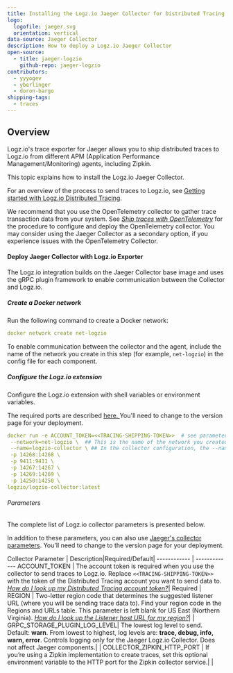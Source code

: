```yaml
---
title: Installing the Logz.io Jaeger Collector for Distributed Tracing
logo:
  logofile: jaeger.svg
  orientation: vertical
data-source: Jaeger Collector
description: How to deploy a Logz.io Jaeger Collector
open-source:
  - title: jaeger-logzio
    github-repo: jaeger-logzio
contributors:
  - yyyogev
  - yberlinger
  - doron-bargo
shipping-tags:
  - traces
---
```

## Overview

Logz.io's trace exporter for Jaeger allows you to ship distributed traces to Logz.io from different APM (Application Performance Management/Monitoring) agents, including Zipkin.

This topic explains how to install the Logz.io Jaeger Collector. 

For an overview of the process to send traces to Logz.io, see [Getting started with Logz.io Distributed Tracing](/user-guide/distributed-tracing/getting-started-tracing). 

We recommend that you use the OpenTelemetry collector to gather trace transaction data from your system. 
See [_Ship traces with OpenTelemetry_](/shipping/tracing-sources/opentelemetry) for the procedure to configure and deploy the OpenTelemetry collector. You may consider using the Jaeger Collector as a secondary option, if you experience issues with the OpenTelemetry Collector. 

#### Deploy Jaeger Collector with Logz.io Exporter

The Logz.io integration builds on the Jaeger Collector base image and uses the gRPC plugin framework to enable communication between the Collector and Logz.io.

<div class="tasklist">

##### Create a Docker network
Run the following command to create a Docker network: 

```yaml
docker network create net-logzio
```

To enable communication between the collector and the agent, include the name of the network you create in this step (for example, `net-logzio`) in the config file for each component. 

##### Configure the Logz.io extension
Configure the Logz.io extension with shell variables or environment variables. 

The required ports are described [here. ](https://www.jaegertracing.io/docs/latest/deployment/#collectors) 
You'll need to change to the version page for your deployment. 

```yaml
docker run -e ACCOUNT_TOKEN=<<TRACING-SHIPPING-TOKEN>>  # see parameter list below\
 --network=net-logzio \  ## This is the name of the network you created in step 1 above.
 --name=logzio-collector \ ## In the collector configuration, the --name attribute specifies the <<collector name>> used to run the collector. In this example, the <<collector-name>> is "logzio-collector". 
 -p 14268:14268 \
 -p 9411:9411 \
 -p 14267:14267 \
 -p 14269:14269 \
 -p 14250:14250 \
logzio/logzio-collector:latest
```

###### Parameters

The complete list of Logz.io collector parameters is presented below. 

In addition to these parameters, you can also use [Jaeger's collector parameters](https://www.jaegertracing.io/docs/latest/cli/#jaeger-collector-grpc-plugin). 
You'll need to change to the version page for your deployment. 

 Collector Parameter | Description|Required/Default|
 ------------ | -------------
  ACCOUNT_TOKEN | The account token is required when you use the collector to send traces to Logz.io. Replace `<<TRACING-SHIPPING-TOKEN>>` with the token of the Distributed Tracing account you want to send data to. [_How do I look up my Distributed Tracing account token?_](/user-guide/accounts/finding-your-tracing-account-token)| Required |
REGION | Two-letter region code that determines the suggested listener URL (where you will be sending trace data to).   Find your region code in the Regions and URLs table. This parameter is left blank for US East (Northern Virginia).  [_How do I look up the Listener host URL for my region?_](/user-guide/accounts/account-region.html#available-regions)|   |
GRPC_STORAGE_PLUGIN_LOG_LEVEL| The lowest log level to send.  Default: **warn**.  From lowest to highest, log levels are: **trace, debug, info, warn, error**.  Controls logging only for the Jaeger Logz.io Collector.  Does not affect Jaeger components.| |
COLLECTOR_ZIPKIN_HTTP_PORT | If you’re using a Zipkin implementation to create traces, set this optional environment variable to the HTTP port for the Zipkin collector service.| |